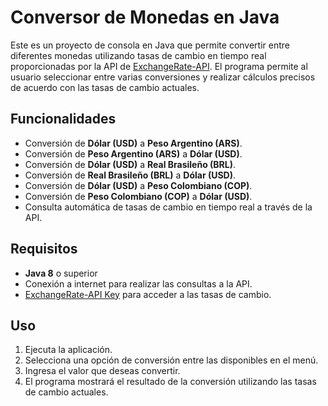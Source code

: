 # Conversor de Monedas en Java

Este es un proyecto de consola en Java que permite convertir entre diferentes monedas utilizando tasas de cambio en tiempo real proporcionadas por la API de [ExchangeRate-API](https://www.exchangerate-api.com/). El programa permite al usuario seleccionar entre varias conversiones y realizar cálculos precisos de acuerdo con las tasas de cambio actuales.

## Funcionalidades

- Conversión de **Dólar (USD)** a **Peso Argentino (ARS)**.
- Conversión de **Peso Argentino (ARS)** a **Dólar (USD)**.
- Conversión de **Dólar (USD)** a **Real Brasileño (BRL)**.
- Conversión de **Real Brasileño (BRL)** a **Dólar (USD)**.
- Conversión de **Dólar (USD)** a **Peso Colombiano (COP)**.
- Conversión de **Peso Colombiano (COP)** a **Dólar (USD)**.
- Consulta automática de tasas de cambio en tiempo real a través de la API.

## Requisitos

- **Java 8** o superior
- Conexión a internet para realizar las consultas a la API.
- [ExchangeRate-API Key](https://www.exchangerate-api.com/) para acceder a las tasas de cambio.

## Uso

1. Ejecuta la aplicación.
2. Selecciona una opción de conversión entre las disponibles en el menú.
3. Ingresa el valor que deseas convertir.
4. El programa mostrará el resultado de la conversión utilizando las tasas de cambio actuales.

